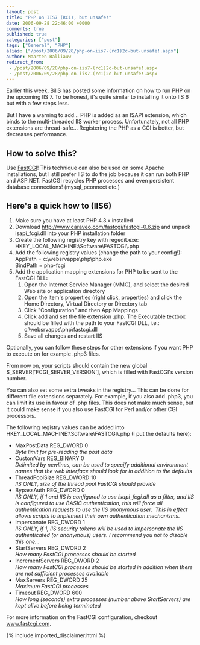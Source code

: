 ```yaml
---
layout: post
title: "PHP on IIS7 (RC1), but unsafe!"
date: 2006-09-28 22:46:00 +0000
comments: true
published: true
categories: ["post"]
tags: ["General", "PHP"]
alias: ["/post/2006/09/28/php-on-iis7-(rc1)2c-but-unsafe!.aspx"]
author: Maarten Balliauw
redirect_from:
 - /post/2006/09/28/php-on-iis7-(rc1)2c-but-unsafe!.aspx
 - /post/2006/09/28/php-on-iis7-(rc1)2c-but-unsafe!.aspx
---
```

<p>Earlier this week, <a href="http://blogs.iis.net/bills/archive/2006/09/19/How-to-install-PHP-on-IIS7-_2800_RC1_2900_.aspx" mce_href="http://blogs.iis.net/bills/archive/2006/09/19/How-to-install-PHP-on-IIS7-_2800_RC1_2900_.aspx">BillS</a> has posted some information on how to run PHP on the upcoming IIS 7. To be honest, it's quite similar to installing it onto IIS 6 but with a few steps less.  </p><p>But I have a warning to add... PHP is added as an ISAPI extension, which binds to the multi-threaded IIS worker process. Unfortunately, not all PHP extensions are thread-safe... Registering the PHP as a CGI is better, but decreases performance. </p><h2>How to solve this?</h2> <p>Use <a href="http://www.fastcgi.com" mce_href="http://www.fastcgi.com">FastCGI</a>! This technique can also be used on some Apache installations, but I still prefer IIS to do the job because it can run both PHP and ASP.NET. FastCGI recycles PHP processes and even persistent database connections! (mysql_pconnect etc.) </p><h2>Here's a quick how to (IIS6)</h2> <ol> <li>Make sure you have at least PHP 4.3.x installed  </li><li>Download <a href="http://www.caraveo.com/fastcgi/fastcgi-0.6.zip" mce_href="http://www.caraveo.com/fastcgi/fastcgi-0.6.zip">http://www.caraveo.com/fastcgi/fastcgi-0.6.zip</a> and unpack isapi_fcgi.dll into your PHP installation folder  </li><li>Create the following registry key with regedit.exe:<br>HKEY_LOCAL_MACHINE:\Software\FASTCGI\.php  </li><li>Add the following registry values (change the path to your config!):<br>AppPath = c:\websrvapps\php\php.exe<br>BindPath = php-fcgi  </li><li>Add the application mapping extensions for PHP to be sent to the FastCGI DLL: <ol> <li>Open the Internet Service Manager (MMC), and select the desired Web site or application directory  </li><li>Open the item's properties (right click, properties) and click the Home Directory, Virtual Directory or Directory tab  </li><li>Click "Configuration" and then App Mappings  </li><li>Click add and set the file extension .php. The Executable textbox should be filled with the path to your FastCGI DLL, i.e.: c:\websrvapps\php\fastcgi.dll  </li><li>Save all changes and restart IIS</li></ol></li></ol> <p>Optionally, you can follow these steps for other extensions if you want PHP to execute on for example .php3 files. </p><p>From now on, your scripts should contain the new global $_SERVER['FCGI_SERVER_VERSION'], which is filled with FastCGI's version number. </p><p>You can also set some extra tweaks in the registry... This can be done for different file extensions separately. For example, if you also add .php3, you can limit its use in favour of .php files. This does not make much sense, but it could make sense if you also use FastCGI for Perl and/or other CGI processors. </p><p>The following registry values can be added into HKEY_LOCAL_MACHINE:\Software\FASTCGI\.php (I put the defaults here): </p><ul> <li>MaxPostData REG_DWORD 0<br><i>Byte limit for pre-reading the post data</i> </li><li>CustomVars REG_BINARY 0<br><i>Delimited by newlines, can be used to specify additional environment names that the web interface should look for in addition to the defaults</i> </li><li>ThreadPoolSize REG_DWORD 10 <br><i>IIS ONLY, size of the thread pool FastCGI should provide</i> </li><li>BypassAuth REG_DWORD 0 <br><i>IIS ONLY, if 1 and IIS is configured to use isapi_fcgi.dll as a filter, and IIS is configured to use BASIC authentication, this will force all authentication requests to use the IIS anonymous user.&nbsp; This in effect allows scripts to implement their own authentication mechanisms.</i> </li><li>Impersonate REG_DWORD 1<br><i>IIS ONLY, if 1, IIS security tokens will be used to impersonate the IIS authenticated (or anonymous) users. I recommend you not to disable this one...</i> </li><li>StartServers REG_DWORD 2<br><i>How many FastCGI processes should be started</i> </li><li>IncrementServers REG_DWORD 2<br><i>How many FastCGI processes should be started in addition when there are not sufficient processes available</i> </li><li>MaxServers REG_DWORD 25<br><i>Maximum FastCGI processes</i> </li><li>Timeout REG_DWORD 600<br><i>How long (seconds) extra processes (number above StartServers) are kept alive before being terminated</i></li></ul> <p>For more information on the FastCGI configuration, checkout <a href="http://www.fastcgi.com/" mce_href="http://www.fastcgi.com/">www.fastcgi.com</a>. </p>
{% include imported_disclaimer.html %}

